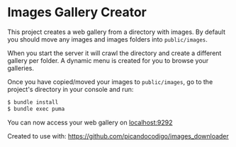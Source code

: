 # Images Gallery Creator

This project creates a web gallery from a directory with images. By
default you should move any images and images folders into
`public/images`.

When you start the server it will crawl the directory and create a
different gallery per folder. A dynamic menu is created for you to
browse your galleries.

Once you have copied/moved your images to `public/images`, go to the
project's directory in your console and run:

```bash
$ bundle install
$ bundle exec puma
```

You can now access your web gallery on [localhost:9292](http://localhost:9292)

Created to use with: https://github.com/picandocodigo/images_downloader
